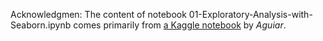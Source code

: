Acknowledgmen: The content of notebook 01-Exploratory-Analysis-with-Seaborn.ipynb comes primarily from [a Kaggle notebook](https://www.kaggle.com/jsaguiar/exploratory-analysis-with-seaborn) by *Aguiar*.
